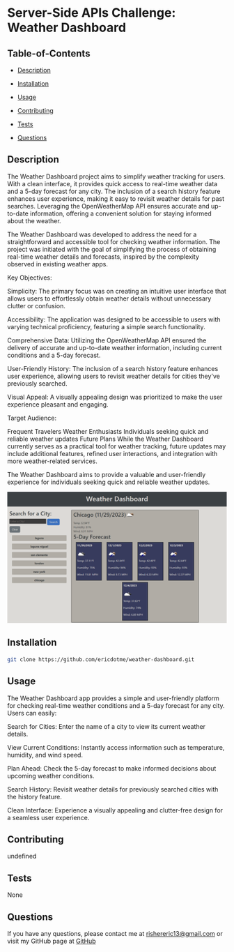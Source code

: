 
  # Server-Side APIs Challenge: Weather Dashboard

  

   ## Table-of-Contents

  * [Description](#description)
  * [Installation](#installation)
  * [Usage](#usage)
  
  * [Contributing](#contributing)
  * [Tests](#tests)
  * [Questions](#questions)
 

  ## Description
  The Weather Dashboard project aims to simplify weather tracking for users. With a clean interface, it provides quick access to real-time weather data and a 5-day forecast for any city. The inclusion of a search history feature enhances user experience, making it easy to revisit weather details for past searches. Leveraging the OpenWeatherMap API ensures accurate and up-to-date information, offering a convenient solution for staying informed about the weather.

  The Weather Dashboard was developed to address the need for a straightforward and accessible tool for checking weather information. The project was initiated with the goal of simplifying the process of obtaining real-time weather details and forecasts, inspired by the complexity observed in existing weather apps.

Key Objectives:

Simplicity: The primary focus was on creating an intuitive user interface that allows users to effortlessly obtain weather details without unnecessary clutter or confusion.

Accessibility: The application was designed to be accessible to users with varying technical proficiency, featuring a simple search functionality.

Comprehensive Data: Utilizing the OpenWeatherMap API ensured the delivery of accurate and up-to-date weather information, including current conditions and a 5-day forecast.

User-Friendly History: The inclusion of a search history feature enhances user experience, allowing users to revisit weather details for cities they've previously searched.

Visual Appeal: A visually appealing design was prioritized to make the user experience pleasant and engaging.

Target Audience:

Frequent Travelers
Weather Enthusiasts
Individuals seeking quick and reliable weather updates
Future Plans
While the Weather Dashboard currently serves as a practical tool for weather tracking, future updates may include additional features, refined user interactions, and integration with more weather-related services.

The Weather Dashboard aims to provide a valuable and user-friendly experience for individuals seeking quick and reliable weather updates.

![Alt text](<Assets/Screenshot Capture - 2023-11-29 - 19-33-39.png>)
 

  ## Installation
   ```bash
   git clone https://github.com/ericdotme/weather-dashboard.git
   ```

  ## Usage
The Weather Dashboard app provides a simple and user-friendly platform for checking real-time weather conditions and a 5-day forecast for any city. Users can easily:

Search for Cities: Enter the name of a city to view its current weather details.

View Current Conditions: Instantly access information such as temperature, humidity, and wind speed.

Plan Ahead: Check the 5-day forecast to make informed decisions about upcoming weather conditions.

Search History: Revisit weather details for previously searched cities with the history feature.

Clean Interface: Experience a visually appealing and clutter-free design for a seamless user experience.

  ## Contributing
  undefined

  ## Tests
  None

  ## Questions
  If you have any questions, please contact me at 
  rishereric13@gmail.com
  or visit my GitHub page at
  [GitHub](https://github.com/Ericdotme)

